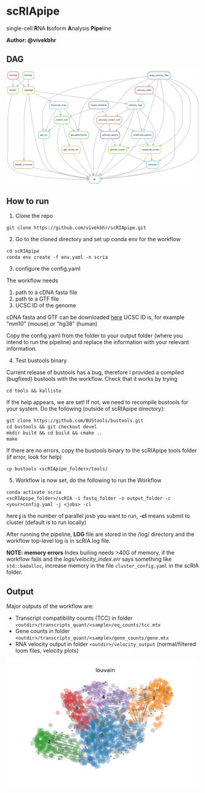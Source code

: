 # scRIApipe

single-cell **R**NA **I**soform **A**nalysis **Pipe**line

**Author: @vivekbhr**

## DAG

![](./workflow_dag.png)

## How to run

1. Clone the repo

```
git clone https://github.com/vivekbhr/scRIApipe.git
```

2. Go to the cloned directory and set up conda env for the workflow

```
cd scRIApipe
conda env create -f env.yaml -n scria
```

3. configure the config.yaml

The workflow needs
1) path to a cDNA fasta file
2) path to a GTF file
3) UCSC ID of the genome

cDNA fasta and GTF can be downloaded [here](https://www.ensembl.org/info/data/ftp/index.html)
UCSC ID is, for example "mm10" (mouse) or "hg38" (human)

Copy the config.yaml from the folder to your output folder (where you intend to run the pipeline) and replace the information with your relevant information.

4. Test bustools binary

Current release of bustools has a bug, therefore I provided a compiled (bugfixed) bustools with the workflow. Check that it works by trying

```
cd tools && kallisto
```

If the help appears, we are set! If not, we need to recompile bustools for your system. Do the following (outside of scRIApipe directory):

```
git clone https://github.com/BUStools/bustools.git
cd bustools && git checkout devel
mkdir build && cd build && cmake ..
make
```

If there are no errors, copy the bustools binary to the scRIApipe tools folder (if error, look for help)

```
cp bustools <scRIApipe_folder>/tools/
```

5. Workflow is now set, do the following to run the Workflow

```
conda activate scria
<scRIApipe_folder>/scRIA -i fastq_folder -o output_folder -c <your>config.yaml -j <jobs> -cl
```

here **j** is the number of parallel josb you want to run, **-cl** means submit to cluster (default is to run locally)

After running the pipeline, **LOG** file are stored in the /log/ directory and the workflow top-level log is in scRIA.log file.

**NOTE: memory errors**
Index builing needs >40G of memory, if the workflow fails and the *logs/velocity_index.err* says something like `std::badalloc`, increase memory in the file `cluster_config.yaml` in the scRIA folder.

## Output

Major outputs of the workflow are:

  - Transcript compatibility counts (TCC) in folder `<outdir>/transcripts_quant/<sample>/eq_counts/tcc.mtx`
  - Gene counts in folder `<outdir>/transcripts_quant/<sample>/gene_counts/gene.mtx`
  - RNA velocity output in folder `<outdir>/velocity_output` (normal/filtered loom files, velocity plots)

![](./velocity-stream_louvain_example.png)
